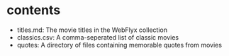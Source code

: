 # contents

- titles.md: The movie titles in the WebFlyx collection
- classics.csv: A comma-seperated list of classic movies
- quotes: A directory of files containing memorable quotes from movies 
